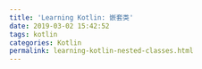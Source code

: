 ```yaml
---
title: 'Learning Kotlin: 嵌套类'
date: 2019-03-02 15:42:52
tags: kotlin
categories: Kotlin
permalink: learning-kotlin-nested-classes.html
---
```

